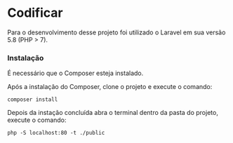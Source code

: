 # Codificar

Para o desenvolvimento desse projeto foi utilizado o Laravel em sua versão 5.8 (PHP > 7).

<h3>Instalação</h3>

É necessário que o Composer esteja instalado.

Após a instalação do Composer, clone o projeto e execute o comando:

<code>composer install</code>

Depois da instação concluída abra o terminal dentro da pasta do projeto, execute o comando:

<code>php -S localhost:80 -t ./public</code>
